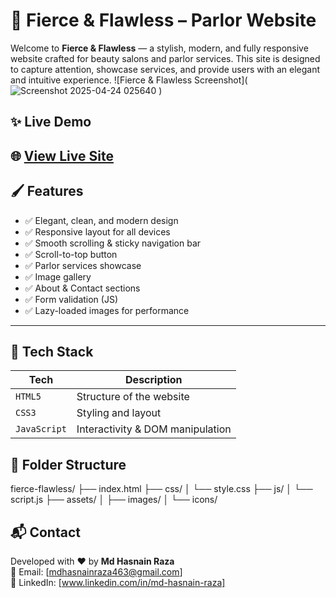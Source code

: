 # 💄 Fierce & Flawless – Parlor Website

Welcome to **Fierce & Flawless** — a stylish, modern, and fully responsive website crafted for beauty salons and parlor services. This site is designed to capture attention, showcase services, and provide users with an elegant and intuitive experience.
![Fierce & Flawless Screenshot](![Screenshot 2025-04-24 025640](https://github.com/user-attachments/assets/028ef0b5-fede-4a01-af23-7daa9ea138a8)
)

## ✨ Live Demo
🌐 **[View Live Site]([https://your-deployment-link.com](https://mdhasnainrazaa.github.io/fierce-flawless-website/))**  
---

## 🖌️ Features

- ✅ Elegant, clean, and modern design
- ✅ Responsive layout for all devices
- ✅ Smooth scrolling & sticky navigation bar
- ✅ Scroll-to-top button
- ✅ Parlor services showcase
- ✅ Image gallery
- ✅ About & Contact sections
- ✅ Form validation (JS)
- ✅ Lazy-loaded images for performance

---

## 🚀 Tech Stack

| Tech        | Description                      |
|-------------|----------------------------------|
| `HTML5`     | Structure of the website         |
| `CSS3`      | Styling and layout               |
| `JavaScript`| Interactivity & DOM manipulation |


## 📂 Folder Structure

fierce-flawless/ ├── index.html ├── css/ │ └── style.css ├── js/ │ └── script.js ├── assets/ │ ├── images/ │ └── icons/
## 📬 Contact

Developed with ❤️ by **Md Hasnain Raza**  
📧 Email: [mdhasnainraza463@gmail.com]   
🔗 LinkedIn: [www.linkedin.com/in/md-hasnain-raza]  
